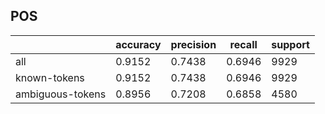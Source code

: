
## POS

|                  | accuracy | precision | recall | support |
|------------------|----------|-----------|--------|---------|
| all              | 0.9152   | 0.7438    | 0.6946 | 9929    |
| known-tokens     | 0.9152   | 0.7438    | 0.6946 | 9929    |
| ambiguous-tokens | 0.8956   | 0.7208    | 0.6858 | 4580    |


